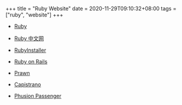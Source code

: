 +++
title = "Ruby Website"
date = 2020-11-29T09:10:32+08:00
tags = ["ruby", "website"]
+++


* [Ruby](http://www.ruby-lang.org/en/)
* [Ruby 中文网](https://www.ruby-lang.org/zh_cn/)
* [RubyInstaller](https://rubyinstaller.org/)
* [Ruby on Rails](https://rubyonrails.org/)

* [Prawn](https://github.com/prawnpdf/prawn)

* [Capistrano](https://github.com/capistrano/capistrano)
* [Phusion Passenger](https://github.com/phusion/passenger)
